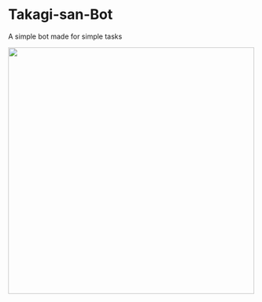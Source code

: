 # Takagi-san-Bot
A simple bot made for simple tasks

<img src="https://lolisafe.moe/IcdbvU5F.jpg" height="500px">
